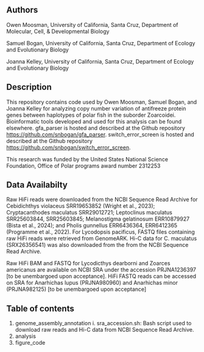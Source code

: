 Authors
---

Owen Moosman, University of California, Santa Cruz, Department of Molecular, Cell, & Developmental Biology

Samuel Bogan, University of California, Santa Cruz, Department of Ecology and Evolutionary Biology

Joanna Kelley, University of California, Santa Cruz, Department of Ecology and Evolutionary Biology

Description
---

This repository contains code used by Owen Moosman, Samuel Bogan, and Joanna Kelley for analyzing copy number variation of antifreeze protein genes between haplotypes of polar fish in the suborder Zoarcoidei. Bioinformatic tools developed and used for this analysis can be found elsewhere. gfa_parser is hosted and described at the Github repository https://github.com/snbogan/gfa_parser. switch_error_screen is hosted and described at the Github repository https://github.com/snbogan/switch_error_screen.

This research was funded by the United States National Science Foundation, Office of Polar programs award number 2312253 

Data Availabilty 
---

Raw HiFi reads were downloaded from the NCBI Sequence Read Archive for Cebidichthys violaceus SRR19653852 (Wright et al., 2023); Cryptacanthodes maculatus SRR29012721; Leptoclinus maculatus SRR25603844, SRR25603845; Melanostigma gelatinosum ERR10879927 (Bista et al., 2024); and Pholis gunnellus ERR6436364, ERR6412365 (Programme et al., 2022). For Lycodopsis pacificus, FASTQ files containing raw HiFi reads were retrieved from GenomeARK. Hi-C data for C. maculatus (SRX26356541) was also downloaded from the from the NCBI Sequence Read Archive. 

Raw HiFi BAM and FASTQ for Lycodicthys dearborni and Zoarces americanus are available on NCBI SRA under the accession PRJNA1236397 [to be unembargoed upon acceptance]. HiFi FASTQ reads can be accessed on SRA for Anarhichas lupus (PRJNA980960) and Anarhichas minor (PRJNA982125) [to be unembargoed upon acceptance]

Table of contents
---

1. genome_assembly_annotation
     i. sra_accession.sh: Bash script used to download raw reads and Hi-C data from NCBI Sequence Read Archive. 
3. analysis
4. figure_code
